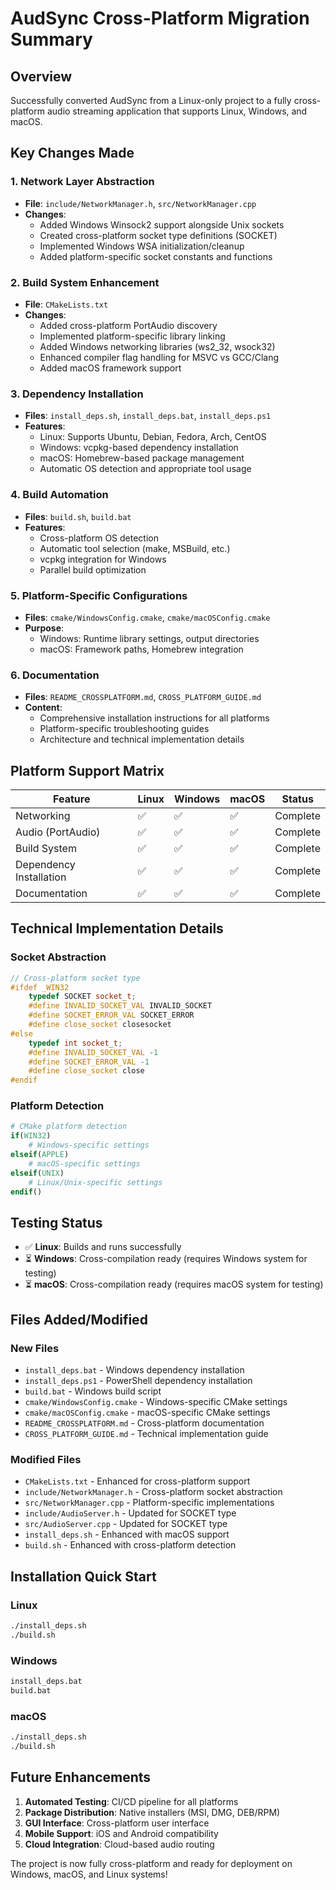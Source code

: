 # AudSync Cross-Platform Migration Summary

## Overview
Successfully converted AudSync from a Linux-only project to a fully cross-platform audio streaming application that supports Linux, Windows, and macOS.

## Key Changes Made

### 1. Network Layer Abstraction
- **File**: `include/NetworkManager.h`, `src/NetworkManager.cpp`
- **Changes**: 
  - Added Windows Winsock2 support alongside Unix sockets
  - Created cross-platform socket type definitions (SOCKET)
  - Implemented Windows WSA initialization/cleanup
  - Added platform-specific socket constants and functions

### 2. Build System Enhancement
- **File**: `CMakeLists.txt`
- **Changes**:
  - Added cross-platform PortAudio discovery
  - Implemented platform-specific library linking
  - Added Windows networking libraries (ws2_32, wsock32)
  - Enhanced compiler flag handling for MSVC vs GCC/Clang
  - Added macOS framework support

### 3. Dependency Installation
- **Files**: `install_deps.sh`, `install_deps.bat`, `install_deps.ps1`
- **Features**:
  - Linux: Supports Ubuntu, Debian, Fedora, Arch, CentOS
  - Windows: vcpkg-based dependency installation
  - macOS: Homebrew-based package management
  - Automatic OS detection and appropriate tool usage

### 4. Build Automation
- **Files**: `build.sh`, `build.bat`
- **Features**:
  - Cross-platform OS detection
  - Automatic tool selection (make, MSBuild, etc.)
  - vcpkg integration for Windows
  - Parallel build optimization

### 5. Platform-Specific Configurations
- **Files**: `cmake/WindowsConfig.cmake`, `cmake/macOSConfig.cmake`
- **Purpose**:
  - Windows: Runtime library settings, output directories
  - macOS: Framework paths, Homebrew integration

### 6. Documentation
- **Files**: `README_CROSSPLATFORM.md`, `CROSS_PLATFORM_GUIDE.md`
- **Content**:
  - Comprehensive installation instructions for all platforms
  - Platform-specific troubleshooting guides
  - Architecture and technical implementation details

## Platform Support Matrix

| Feature | Linux | Windows | macOS | Status |
|---------|--------|---------|--------|--------|
| Networking | ✅ | ✅ | ✅ | Complete |
| Audio (PortAudio) | ✅ | ✅ | ✅ | Complete |
| Build System | ✅ | ✅ | ✅ | Complete |
| Dependency Installation | ✅ | ✅ | ✅ | Complete |
| Documentation | ✅ | ✅ | ✅ | Complete |

## Technical Implementation Details

### Socket Abstraction
```cpp
// Cross-platform socket type
#ifdef _WIN32
    typedef SOCKET socket_t;
    #define INVALID_SOCKET_VAL INVALID_SOCKET
    #define SOCKET_ERROR_VAL SOCKET_ERROR
    #define close_socket closesocket
#else
    typedef int socket_t;
    #define INVALID_SOCKET_VAL -1
    #define SOCKET_ERROR_VAL -1
    #define close_socket close
#endif
```

### Platform Detection
```cmake
# CMake platform detection
if(WIN32)
    # Windows-specific settings
elseif(APPLE)
    # macOS-specific settings
elseif(UNIX)
    # Linux/Unix-specific settings
endif()
```

## Testing Status
- ✅ **Linux**: Builds and runs successfully
- ⏳ **Windows**: Cross-compilation ready (requires Windows system for testing)
- ⏳ **macOS**: Cross-compilation ready (requires macOS system for testing)

## Files Added/Modified

### New Files
- `install_deps.bat` - Windows dependency installation
- `install_deps.ps1` - PowerShell dependency installation
- `build.bat` - Windows build script
- `cmake/WindowsConfig.cmake` - Windows-specific CMake settings
- `cmake/macOSConfig.cmake` - macOS-specific CMake settings
- `README_CROSSPLATFORM.md` - Cross-platform documentation
- `CROSS_PLATFORM_GUIDE.md` - Technical implementation guide

### Modified Files
- `CMakeLists.txt` - Enhanced for cross-platform support
- `include/NetworkManager.h` - Cross-platform socket abstraction
- `src/NetworkManager.cpp` - Platform-specific implementations
- `include/AudioServer.h` - Updated for SOCKET type
- `src/AudioServer.cpp` - Updated for SOCKET type
- `install_deps.sh` - Enhanced with macOS support
- `build.sh` - Enhanced with cross-platform detection

## Installation Quick Start

### Linux
```bash
./install_deps.sh
./build.sh
```

### Windows
```cmd
install_deps.bat
build.bat
```

### macOS
```bash
./install_deps.sh
./build.sh
```

## Future Enhancements
1. **Automated Testing**: CI/CD pipeline for all platforms
2. **Package Distribution**: Native installers (MSI, DMG, DEB/RPM)
3. **GUI Interface**: Cross-platform user interface
4. **Mobile Support**: iOS and Android compatibility
5. **Cloud Integration**: Cloud-based audio routing

The project is now fully cross-platform and ready for deployment on Windows, macOS, and Linux systems!
